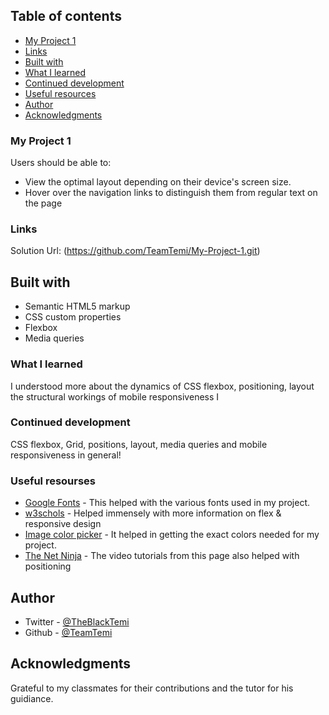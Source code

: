 ## Table of contents
  - [My Project 1](#my-project-1)
  - [Links](#links)
  - [Built with](#built-with)
  - [What I learned](#what-i-learned)
  - [Continued development](#continued-development)
  - [Useful resources](#useful-resources)
  - [Author](#author)
  - [Acknowledgments](#acknowledgments)

### My Project 1

Users should be able to:

- View the optimal layout depending on their device's screen size.
- Hover over the navigation links to distinguish them from regular text on the page

### Links

Solution Url: (https://github.com/TeamTemi/My-Project-1.git)

## Built with

- Semantic HTML5 markup
- CSS custom properties
- Flexbox
- Media queries

### What I learned

I understood more about the dynamics of CSS flexbox, positioning, layout the structural workings of mobile responsiveness I

### Continued development
CSS flexbox, Grid, positions, layout, media queries and mobile responsiveness in general!

### Useful resourses

- [Google Fonts](https://www.fonts.google.com) - This helped with the various fonts used in my project.
- [w3schols](https://www.w3schools.com) - Helped immensely with more information on flex & responsive design
- [Image color picker](https://www.imagecolorpicker.com) - It helped in getting the exact colors needed for my project.
- [The Net Ninja](https://www.youtube.com/c/TheNetNinja) - The video tutorials from this page also helped with positioning

## Author

- Twitter - [@TheBlackTemi](https://www.twitter.com/TheBlackTemi)
- Github - [@TeamTemi](https://www.github.com/TeamTemi)

## Acknowledgments
Grateful to my classmates for their contributions and the tutor for his guidiance.

